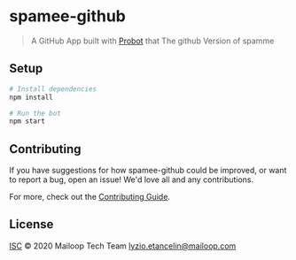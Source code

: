 # spamee-github

> A GitHub App built with [Probot](https://github.com/probot/probot) that The github Version of spamme

## Setup

```sh
# Install dependencies
npm install

# Run the bot
npm start
```

## Contributing

If you have suggestions for how spamee-github could be improved, or want to report a bug, open an issue! We'd love all and any contributions.

For more, check out the [Contributing Guide](CONTRIBUTING.md).

## License

[ISC](LICENSE) © 2020 Mailoop Tech Team <lyzio.etancelin@mailoop.com>
